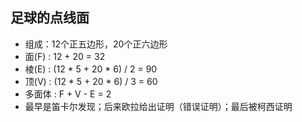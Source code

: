 <!-- 
title: 足球的点面线
from: 李永乐
create: 2018-06-17
tags: match
-->

## 足球的点线面

- 组成：12个正五边形，20个正六边形
- 面(F) : 12 + 20 = 32
- 棱(E) : (12 * 5 + 20 * 6) / 2 = 90
- 顶(V) : (12 * 5 + 20 * 6) / 3 = 60
- 多面体 : F + V - E = 2
- 最早是笛卡尔发现；后来欧拉给出证明（错误证明）；最后被柯西证明
